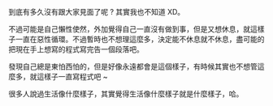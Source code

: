 <!--
.. link: 
.. description: 
.. tags: all
.. date: 2014/11/04 06:46:33
.. title: murmur (6) - Life
.. slug: 20141104_murmur-about-life
-->

到底有多久沒有跟大家見面了呢 ? 其實我也不知道 XD。

不過可能是自己懶性使然，外加覺得自己一直沒有做到事，但是又想休息，就這樣子一直在惡性循環。不過暫時也不想理這麼多，決定能不休息就不休息，盡可能的把現在手上想寫的程式寫完告一個段落吧。

發現自己總是東怕西怕的，但是好像永遠都會是這個樣子，有時候其實也不想管這麼多，就這樣子一直寫程式吧 ~

很多人說過生活像什麼樣子，其實覺得生活像什麼樣子就是什麼樣子，哈。